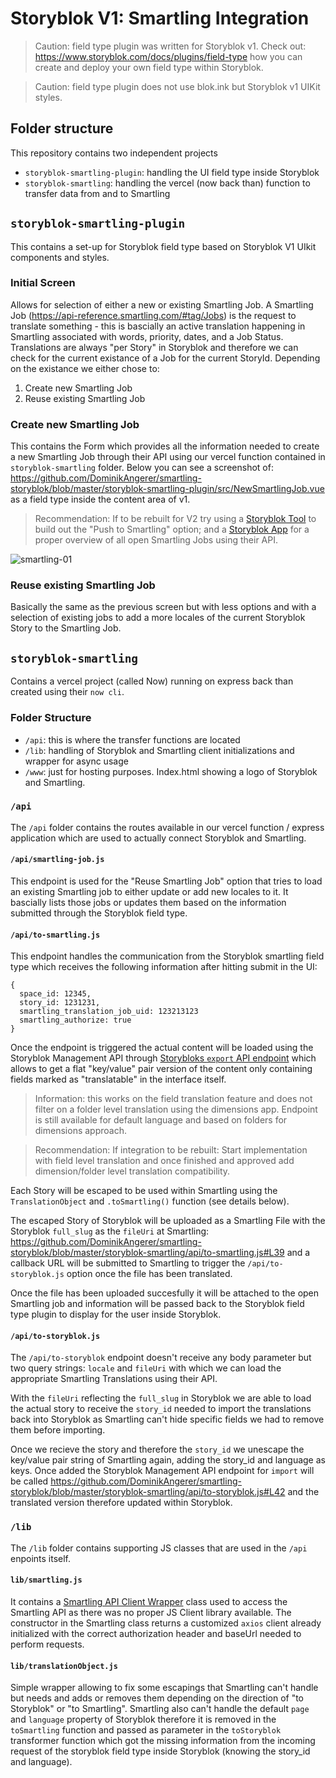 # Storyblok V1: Smartling Integration

> Caution: field type plugin was written for Storyblok v1. Check out: https://www.storyblok.com/docs/plugins/field-type how you can create and deploy your own field type within Storyblok.

> Caution: field type plugin does not use blok.ink but Storyblok v1 UIKit styles.

## Folder structure

This repository contains two independent projects

- `storyblok-smartling-plugin`: handling the UI field type inside Storyblok
- `storyblok-smartling`: handling the vercel (now back than) function to transfer data from and to Smartling 

## `storyblok-smartling-plugin`

This contains a set-up for Storyblok field type based on Storyblok V1 UIkit components and styles. 

### Initial Screen

Allows for selection of either a new or existing Smartling Job. A Smartling Job (https://api-reference.smartling.com/#tag/Jobs) is the request to translate something - this is bascially an active translation happening in Smartling associated with words, priority, dates, and a Job Status. Translations are always "per Story" in Storyblok and therefore we can check for the current existance of a Job for the current StoryId. Depending on the existance we either chose to:

1. Create new Smartling Job
1. Reuse existing Smartling Job 

### Create new Smartling Job

This contains the Form which provides all the information needed to create a new Smartling Job through their API using our vercel function contained in `storyblok-smartling` folder. Below you can see a screenshot of: https://github.com/DominikAngerer/smartling-storyblok/blob/master/storyblok-smartling-plugin/src/NewSmartlingJob.vue as a field type inside the content area of v1. 

> Recommendation: If to be rebuilt for V2 try using a [Storyblok Tool](https://www.storyblok.com/docs/plugins/tool) to build out the "Push to Smartling" option; and a [Storyblok App](https://www.storyblok.com/docs/plugins/custom-application) for a proper overview of all open Smartling Jobs using their API.

![smartling-01](https://user-images.githubusercontent.com/7952803/218566597-7e48ced0-120d-43bd-8839-f03bf6c657e3.png)

### Reuse existing Smartling Job

Basically the same as the previous screen but with less options and with a selection of existing jobs to add a more locales of the current Storyblok Story to the Smartling Job.

## `storyblok-smartling`

Contains a vercel project (called Now) running on express back than created using their `now cli`. 

### Folder Structure

- `/api`: this is where the transfer functions are located
- `/lib`: handling of Storyblok and Smartling client initializations and wrapper for async usage
- `/www`: just for hosting purposes. Index.html showing a logo of Storyblok and Smartling.

### `/api`

The `/api` folder contains the routes available in our vercel function / express application which are used to actually connect Storyblok and Smartling. 

#### `/api/smartling-job.js`

This endpoint is used for the "Reuse Smartling Job" option that tries to load an existing Smartling job to either update or add new locales to it. It bascially lists those jobs or updates them based on the information submitted through the Storyblok field type.

#### `/api/to-smartling.js`

This endpoint handles the communication from the Storyblok smartling field type which receives the following information after hitting submit in the UI:

```
{
  space_id: 12345,
  story_id: 1231231,
  smartling_translation_job_uid: 123213123
  smartling_authorize: true
}
```

Once the endpoint is triggered the actual content will be loaded using the Storyblok Management API through [Storybloks `export` API endpoint](https://github.com/DominikAngerer/smartling-storyblok/blob/master/storyblok-smartling/api/to-smartling.js#LL32C49-L32C49) which allows to get a flat "key/value" pair version of the content only containing fields marked as "translatable" in the interface itself.

> Information: this works on the field translation feature and does not filter on a folder level translation using the dimensions app. Endpoint is still available for default language and based on folders for dimensions approach.

> Recommendation: If integration to be rebuilt: Start implementation with field level translation and once finished and approved add dimension/folder level translation compatibility.

Each Story will be escaped to be used within Smartling using the `TranslationObject` and `.toSmartling()` function (see details below).

The escaped Story of Storyblok will be uploaded as a Smartling File with the Storyblok `full_slug` as the `fileUri` at Smartling: https://github.com/DominikAngerer/smartling-storyblok/blob/master/storyblok-smartling/api/to-smartling.js#L39 and a callback URL will be submitted to Smartling to trigger the `/api/to-storyblok.js` option once the file has been translated.

Once the file has been uploaded succesfully it will be attached to the open Smartling job and information will be passed back to the Storyblok field type plugin to display for the user inside Storyblok.

#### `/api/to-storyblok.js`

The `/api/to-storyblok` endpoint doesn't receive any body parameter but two query strings: `locale` and `fileUri` with which we can load the appropriate Smartling Translations using their API. 

With the `fileUri` reflecting the `full_slug` in Storyblok we are able to load the actual story to receive the `story_id` needed to import the translations back into Storyblok as Smartling can't hide specific fields we had to remove them before importing. 

Once we recieve the story and therefore the `story_id` we unescape the key/value pair string of Smartling again, adding the story_id and language as keys. Once added the Storyblok Management API endpoint for `import` will be called https://github.com/DominikAngerer/smartling-storyblok/blob/master/storyblok-smartling/api/to-storyblok.js#L42 and the translated version therefore updated within Storyblok.

### `/lib`

The `/lib` folder contains supporting JS classes that are used in the `/api` enpoints itself. 

#### `lib/smartling.js`

It contains a [Smartling API Client Wrapper](https://github.com/DominikAngerer/smartling-storyblok/blob/master/storyblok-smartling/lib/smartling.js) class used to access the Smartling API as there was no proper JS Client library available. The constructor in the Smartling class returns a customized `axios` client already initialized with the correct authorization header and baseUrl needed to perform requests.

#### `lib/translationObject.js`

Simple wrapper allowing to fix some escapings that Smartling can't handle but needs and adds or removes them depending on the direction of "to Storyblok" or "to Smartling". Smartling also can't handle the default `page` and `language` property of Storyblok therefore it is removed in the `toSmartling` function and passed as parameter in the `toStoryblok` transformer function which got the missing information from the incoming request of the storyblok field type inside Storyblok (knowing the story_id and language).
